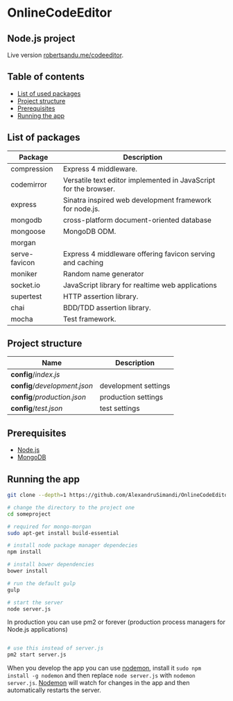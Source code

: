 OnlineCodeEditor
================

Node.js project
---------------

Live version [robertsandu.me/codeeditor](http://robertsandu.me/codeeditor).

Table of contents
-----------------

- [List of used packages](#list-of-packages)
- [Project structure](#project-structure)
- [Prerequisites](#prerequisites)
- [Running the app](#running-the-app)

List of packages
----------------

| Package           | Description                                                                 |
|-------------------|-----------------------------------------------------------------------------|
| compression       | Express 4 middleware.                                                       |
| codemirror        | Versatile text editor implemented in JavaScript for the browser.            |
| express           | Sinatra inspired web development framework for node.js.                     |
| mongodb           | cross-platform document-oriented database                                   |
| mongoose          | MongoDB ODM.                                                                |
| morgan            |                                                                             |
| serve-favicon     | Express 4 middleware offering favicon serving and caching                   |
| moniker           | Random name generator                                                       |
| socket.io         | JavaScript library for realtime web applications                            |
| supertest         | HTTP assertion library.                                                     |
| chai              | BDD/TDD assertion library.                                                  |
| mocha             | Test framework.                                                             |

Project structure
------------------

| Name                              | Description                                                                   |
|-----------------------------------|-------------------------------------------------------------------------------|
| **config**/_index.js_             |                                                                               |
| **config**/_development.json_     | development  settings                                                         |
| **config**/_production.json_      | production settings                                                           |
| **config**/_test.json_            | test settings                                                                 |

Prerequisites
-------------

- [Node.js](http://nodejs.org)
- [MongoDB](https://www.mongodb.org/downloads)

Running the app
----------------

```bash
git clone --depth=1 https://github.com/AlexandruSimandi/OnlineCodeEditor.git someproject

# change the directory to the project one
cd someproject

# required for mongo-morgan
sudo apt-get install build-essential

# install node package manager dependecies
npm install

# install bower dependencies
bower install

# run the default gulp
gulp

# start the server
node server.js
```

In production you can use pm2 or forever (production process managers for Node.js applications)

```bash

# use this instead of server.js
pm2 start server.js

```

When you develop the app you can use [nodemon](https://www.npmjs.com/package/nodemon), install it `sudo npm install -g nodemon`
and then replace `node server.js` with `nodemon server.js`. [Nodemon](https://www.npmjs.com/package/nodemon) will watch for changes
in the app and then automatically restarts the server.